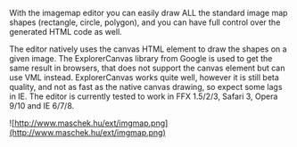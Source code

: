 With the imagemap editor you can easily draw ALL the standard image map shapes (rectangle, circle, polygon), and you can have full control over the generated HTML code as well.

The editor natively uses the canvas HTML element to draw the shapes on a given image. The ExplorerCanvas library from Google is used to get the same result in browsers, that does not support the canvas element but can use VML instead. ExplorerCanvas works quite well, however it is still beta quality, and not as fast as the native canvas drawing, so expect some lags in IE. The editor is currently tested to work in FFX 1.5/2/3, Safari 3, Opera 9/10 and IE 6/7/8.

![http://www.maschek.hu/ext/imgmap.png](http://www.maschek.hu/ext/imgmap.png)